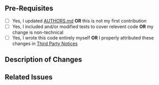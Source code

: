 ## Pre-Requisites
- [ ] Yes, I updated [AUTHORS.md](../blob/main/Authors.md) **OR** this is not my first contribution
- [ ] Yes, I included and/or modified tests to cover relevent code **OR** my change is non-technical
- [ ] Yes, I wrote this code entirely myself **OR** I properly attributed these changes in [Third Party Notices](../blob/main/THIRD-PARTY-NOTICES.txt)

<!-- After addressing the pre-requisites above, make sure to fill out BOTH sections below -->
<!-- NOTE: This is a comment; the comments below will be hidden when you submit -->

## Description of Changes
<!-- Enter a description of what this PR adds/changes -->

## Related Issues
<!-- Include a list and brief description of any tracked issues -->
<!-- NOTE: Make sure to use the `Closes`/`Fixes` syntax to automatically close the issue when your PR is merged -->
<!-- More detail: https://docs.github.com/en/enterprise/2.16/user/github/managing-your-work-on-github/closing-issues-using-keywords -->
<!-- e.g., "Closes #123 - A bug that crashes the app" -->
